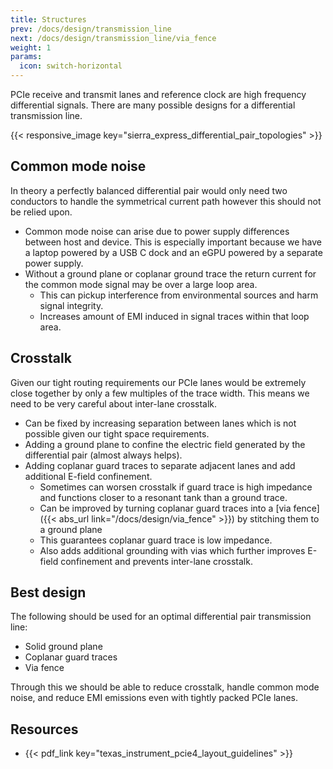 ```yaml
---
title: Structures
prev: /docs/design/transmission_line
next: /docs/design/transmission_line/via_fence
weight: 1
params:
  icon: switch-horizontal
---
```


PCIe receive and transmit lanes and reference clock are high frequency differential signals. There are many possible designs for a differential transmission line.

{{< responsive_image key="sierra_express_differential_pair_topologies" >}}

## Common mode noise
In theory a perfectly balanced differential pair would only need two conductors to handle the symmetrical current path however this should not be relied upon.
- Common mode noise can arise due to power supply differences between host and device. This is especially important because we have a laptop powered by a USB C dock and an eGPU powered by a separate power supply.
- Without a ground plane or coplanar ground trace the return current for the common mode signal may be over a large loop area.
    - This can pickup interference from environmental sources and harm signal integrity.
    - Increases amount of EMI induced in signal traces within that loop area.

## Crosstalk
Given our tight routing requirements our PCIe lanes would be extremely close together by only a few multiples of the trace width. This means we need to be very careful about inter-lane crosstalk.
- Can be fixed by increasing separation between lanes which is not possible given our tight space requirements.
- Adding a ground plane to confine the electric field generated by the differential pair (almost always helps).
- Adding coplanar guard traces to separate adjacent lanes and add additional E-field confinement.
    - Sometimes can worsen crosstalk if guard trace is high impedance and functions closer to a resonant tank than a ground trace.
    - Can be improved by turning coplanar guard traces into a [via fence]({{< abs_url link="/docs/design/via_fence" >}}) by stitching them to a ground plane 
    - This guarantees coplanar guard trace is low impedance.
    - Also adds additional grounding with vias which further improves E-field confinement and prevents inter-lane crosstalk.

## Best design
The following should be used for an optimal differential pair transmission line:
- Solid ground plane
- Coplanar guard traces
- Via fence 

Through this we should be able to reduce crosstalk, handle common mode noise, and reduce EMI emissions even with tightly packed PCIe lanes.

## Resources
- {{< pdf_link key="texas_instrument_pcie4_layout_guidelines" >}}

